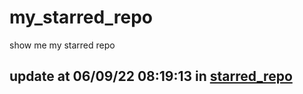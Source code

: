 # my_starred_repo
show me my starred repo

update at 06/09/22 08:19:13 in [starred_repo](./index.html)
---

